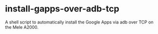 install-gapps-over-adb-tcp
==========================

A shell script to automatically install the Google Apps via adb over TCP on the Mele A2000.